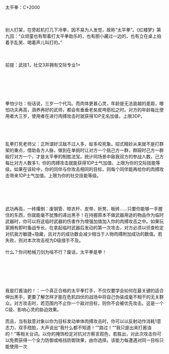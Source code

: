 <title>太平拳</title>
<meta name="GENERATOR" content="WinCHM">
<meta http-equiv="Content-Type" content="text/html; charset=gb2312">
<br>太平拳：C+2000
<br>
<br> 
<br>
<br>别人打架，在旁趁机打几下冷拳，因不易为人发觉，故称“太平拳”。《红楼梦》第九回：“众顽童也有帮着打太平拳助乐的，也有胆小藏过一边的，也有立在桌上拍着手乱笑、喝着声儿叫打的。”
<br>
<br> 
<br>
<br>前提：武技1，社交3并拥有交际专业1+
<br>
<br> 
<br>
<br> 
<br>
<br> 
<br>拳怕少壮：俗话说，三岁一个代沟。而肉体更甚心灵，年龄是无法逾越的差距，哪怕功夫再高，涵养再好的武师，都会有垂垂老矣皮垮筋松之时。对方的年龄每比使用者大三岁，使用者在进行肉搏攻击时就获得1DP无名加值，上限3DP。
<br>
<br> 
<br>
<br>
<br>乱拳打死老师父：正所谓好汉敌不过人多，蚁多咬死象。招式精妙从来就不是打群架的重点，借助各方人脉，做到在单挑时让对方一个挑己方一群，群殴时己方一群殴打对方一个，才是太平拳的制胜法宝。统计同场景中敌我双方的参战人数，己方每比对方人数多1，你的肉搏攻击就能获得1DP士气加值，上限为你的交际技能等级。如果在该轮中，你的同伴与你攻击相同的目标，则每个同伴能再给你的肉搏攻击带来1DP士气加值。上限为你的社交技能等级。
<br>
<br>
<br>
<br>
<br>
<br>武功再高，一砖撂倒：废钢管、晾衣杆、皮带、折凳、板砖……只要你能够一手握住的东西，你就能毫不犹豫的递出黑手！在持握原本不做武器用途的物品作为临时武器时，你可以将这临时武器的伤害作为增强加值加入你的肉搏攻击之中。如果玩家拥有即时备战专长，在拿起临时武器后发动的第一次攻击，对方必须以侦查检定对抗我方敏捷+隐藏，且对方的成功数会减少相当于人物肉搏附加成功的数值。若失败，则对本次攻击视为D级措手不及。
<br>
<br>什么？你问枪械刀剑为啥不行？废话，太平拳是拳！
<br>
<br> 
<br>
<br> 
<br>
<br>
<br>我是打酱油的！：一个真正合格的太平拳打手，不仅仅要学会如何在最关键的适合伸出黑手，更要了解怎样才能在危机四伏的战场中将自己伪装成毫不相干的无关群众。对方攻击时，若范围内不止你一个敌对目标，则你不会被优先攻击。这是一个C级、影响心灵的胁迫效果。
<br>
<br>而且，当有敌意对象以你为目标发动单体肉搏攻击时，你可以以反射动作消耗1意志力，双手捂脸，大声说出“我什么都不知道！”“路过！”“我只是出来打酱油的！”等相关台词。以你的掩饰检定对抗对方察言观色，若胜出，对此次攻击你可以免费获得一个全力防御或格挡防御效果，由你选择。该能力每遭遇对同一目标只能使用一次
<br>